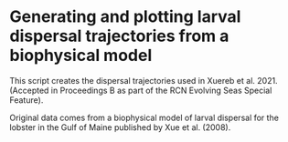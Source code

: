 # Generating and plotting larval dispersal trajectories from a biophysical model 

This script creates the dispersal trajectories used in Xuereb et al. 2021. (Accepted in Proceedings B as part of the RCN Evolving Seas Special Feature). 

Original data comes from a biophysical model of larval dispersal for the lobster in the Gulf of Maine published by Xue et al. (2008). 



